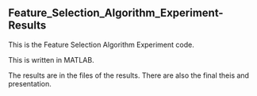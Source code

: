 ## Feature_Selection_Algorithm_Experiment-Results
This is the Feature Selection Algorithm Experiment code.

This is written in MATLAB.

The results are in the files of the results. There are also the final theis and presentation.

